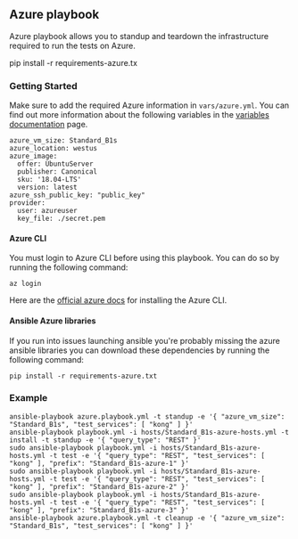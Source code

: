 ## Azure playbook
Azure playbook allows you to standup and teardown the infrastructure required to run the tests on Azure.

pip install -r requirements-azure.tx

### Getting Started
Make sure to add the required Azure information in `vars/azure.yml`. You can find out more information about the following variables in the [variables documentation](/docs/variables.md#azure) page.

```
azure_vm_size: Standard_B1s
azure_location: westus
azure_image:
  offer: UbuntuServer
  publisher: Canonical
  sku: '18.04-LTS'
  version: latest
azure_ssh_public_key: "public_key"
provider:
  user: azureuser
  key_file: ./secret.pem
```

#### Azure CLI
You must login to Azure CLI before using this playbook. You can do so by running the following command:

```
az login
```

Here are the [official azure docs](https://docs.microsoft.com/en-us/cli/azure/install-azure-cli) for installing the Azure CLI.

#### Ansible Azure libraries
If you run into issues launching ansible you're probably missing the azure ansible libraries you can download these dependencies by running the following command:

```
pip install -r requirements-azure.txt
```

### Example
```
ansible-playbook azure.playbook.yml -t standup -e '{ "azure_vm_size": "Standard_B1s", "test_services": [ "kong" ] }'
ansible-playbook playbook.yml -i hosts/Standard_B1s-azure-hosts.yml -t install -t standup -e '{ "query_type": "REST" }'
sudo ansible-playbook playbook.yml -i hosts/Standard_B1s-azure-hosts.yml -t test -e '{ "query_type": "REST", "test_services": [ "kong" ], "prefix": "Standard_B1s-azure-1" }'
sudo ansible-playbook playbook.yml -i hosts/Standard_B1s-azure-hosts.yml -t test -e '{ "query_type": "REST", "test_services": [ "kong" ], "prefix": "Standard_B1s-azure-2" }'
sudo ansible-playbook playbook.yml -i hosts/Standard_B1s-azure-hosts.yml -t test -e '{ "query_type": "REST", "test_services": [ "kong" ], "prefix": "Standard_B1s-azure-3" }'
ansible-playbook azure.playbook.yml -t cleanup -e '{ "azure_vm_size": "Standard_B1s", "test_services": [ "kong" ] }'
```

